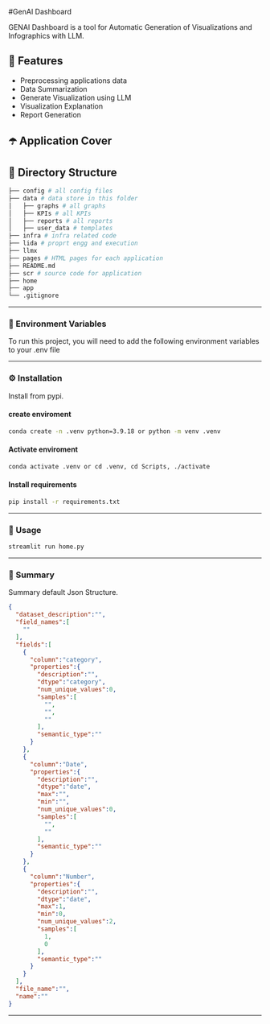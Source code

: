 


#GenAI Dashboard

GENAI Dashboard is a tool for Automatic Generation of Visualizations and Infographics with LLM.
## 🎯 Features
- Preprocessing applications data
- Data Summarization
- Generate Visualization using LLM
- Visualization Explanation
- Report Generation

## ☂️ Application Cover


## 📂 Directory Structure

```bash
├── config # all config files
├── data # data store in this folder
│   ├── graphs # all graphs 
│   ├── KPIs # all KPIs
│   ├── reports # all reports 
│   ├── user_data # templates
├── infra # infra related code
├── lida # proprt engg and execution
├── llmx
├── pages # HTML pages for each application
├── README.md
├── scr # source code for application
├── home
├── app
└── .gitignore

```  



-----
<!-- Env Variables -->
### 🔑 Environment Variables

To run this project, you will need to add the following environment variables to your .env file



-----

### ⚙️ Installation

Install from pypi.

#### create enviroment
```bash
conda create -n .venv python=3.9.18 or python -m venv .venv
```
#### Activate enviroment
```bash
conda activate .venv or cd .venv, cd Scripts, ./activate
```
#### Install requirements
```bash
pip install -r requirements.txt
```
-----
### 👀 Usage

```bash
streamlit run home.py
```
-----
### 📝 Summary
Summary default Json Structure.

```json
{
  "dataset_description":"",
  "field_names":[
    ""
  ],
  "fields":[
    {
      "column":"category",
      "properties":{
        "description":"",
        "dtype":"category",
        "num_unique_values":0,
        "samples":[
          "",
          "",
          ""
        ],
        "semantic_type":""
      }
    },
    {
      "column":"Date",
      "properties":{
        "description":"",
        "dtype":"date",
        "max":"",
        "min":"",
        "num_unique_values":0,
        "samples":[
          "",
          ""
        ],
        "semantic_type":""
      }
    },
    {
      "column":"Number",
      "properties":{
        "description":"",
        "dtype":"date",
        "max":1,
        "min":0,
        "num_unique_values":2,
        "samples":[
          1,
          0
        ],
        "semantic_type":""
      }
    }
  ],
  "file_name":"",
  "name":""
}
```

-----







